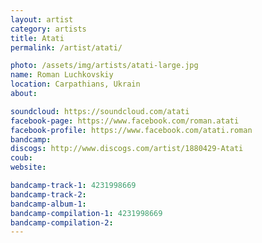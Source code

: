 ```yaml
---
layout: artist
category: artists
title: Atati
permalink: /artist/atati/

photo: /assets/img/artists/atati-large.jpg
name: Roman Luchkovskiy
location: Carpathians, Ukrain
about: 

soundcloud: https://soundcloud.com/atati
facebook-page: https://www.facebook.com/roman.atati
facebook-profile: https://www.facebook.com/atati.roman
bandcamp: 
discogs: http://www.discogs.com/artist/1880429-Atati
coub: 
website: 

bandcamp-track-1: 4231998669
bandcamp-track-2: 
bandcamp-album-1: 
bandcamp-compilation-1: 4231998669
bandcamp-compilation-2: 
---
```



